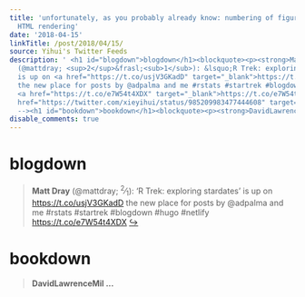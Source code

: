 ```yaml
---
title: 'unfortunately, as you probably already know: numbering of figures in knitr
  HTML rendering'
date: '2018-04-15'
linkTitle: /post/2018/04/15/
source: Yihui's Twitter Feeds
description: ' <h1 id="blogdown">blogdown</h1><blockquote><p><strong>Matt Dray</strong>
  (@mattdray; <sup>2</sup>&frasl;<sub>1</sub>): &lsquo;R Trek: exploring stardates&rsquo;
  is up on <a href="https://t.co/usjV3GKadD" target="_blank">https://t.co/usjV3GKadD</a>
  the new place for posts by @adpalma and me #rstats #startrek #blogdown #hugo #netlify
  <a href="https://t.co/e7W54t4XDX" target="_blank">https://t.co/e7W54t4XDX</a> <a
  href="https://twitter.com/xieyihui/status/985209983477444608" target="_blank">&#8618;</a></p></blockquote><!--
  --><h1 id="bookdown">bookdown</h1><blockquote><p><strong>DavidLawrenceMil ...'
disable_comments: true
---
```

 <h1 id="blogdown">blogdown</h1><blockquote><p><strong>Matt Dray</strong> (@mattdray; <sup>2</sup>&frasl;<sub>1</sub>): &lsquo;R Trek: exploring stardates&rsquo; is up on <a href="https://t.co/usjV3GKadD" target="_blank">https://t.co/usjV3GKadD</a> the new place for posts by @adpalma and me #rstats #startrek #blogdown #hugo #netlify <a href="https://t.co/e7W54t4XDX" target="_blank">https://t.co/e7W54t4XDX</a> <a href="https://twitter.com/xieyihui/status/985209983477444608" target="_blank">&#8618;</a></p></blockquote><!-- --><h1 id="bookdown">bookdown</h1><blockquote><p><strong>DavidLawrenceMil ...